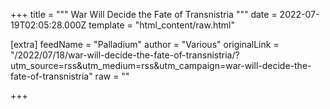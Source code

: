 
+++
title = """
War Will Decide the Fate of Transnistria
"""
date = 2022-07-19T02:05:28.000Z
template = "html_content/raw.html"

[extra]
feedName = "Palladium"
author = "Various"
originalLink = "/2022/07/18/war-will-decide-the-fate-of-transnistria/?utm_source=rss&utm_medium=rss&utm_campaign=war-will-decide-the-fate-of-transnistria"
raw = ""

+++

